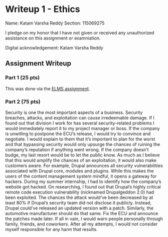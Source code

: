 Writeup 1 - Ethics
======

Name: Katam Varsha Reddy
Section: 115069275

I pledge on my honor that I have not given or received any unauthorized assistance on this assignment or examniation.

Digital acknowledgement: Katam Varsha Reddy

## Assignment Writeup

### Part 1 (25 pts)

This was done via the [ELMS assignment](https://myelms.umd.edu/courses/1251976/assignments/4726433).

### Part 2 (75 pts)

Security is one the most important aspects of a business. Security breaches, attacks, and exploitation can cause irredeemable damage. If I found out that division I work for has several security-related problems I would immediately report it to my project manager or boss. If the company is unwilling to postpone the ECU’s release, I would try to convince and negotiate. I would explain to them that it’s important to plan for the worst and that bypassing security would only upsurge the chances of ruining the company’s reputation if anything went wrong.
If the company doesn’t budge, my last resort would be to let the public know. As much as I believe that this would amplify the chances of an exploitation, it would also make customers aware. For example, Drupal announces all security vulnerabilities associated with Drupal core, modules and plugins. While this makes the users of the content management system mindful, it opens a gateway for hackers. During my summer internship, I had to identify how the company’s website got hacked. On researching, I found out that Drupal’s highly critical remote code execution vulnerability (nicknamed Drupalgeddon 2.0) had been exploited. The chances the attack would’ve been decreased by at least 80% if Drupal’s security team did not disclose it publicly. Instead, Drupal could’ve released an updated version with a patch. Similarly, the automotive manufacturer should do that same. Fix the ECU and announce the patches made later. 
If all in vain, I would warn people personally through family, friends, and coworkers. After all my attempts, I would not consider myself responsible for any harm that results.
